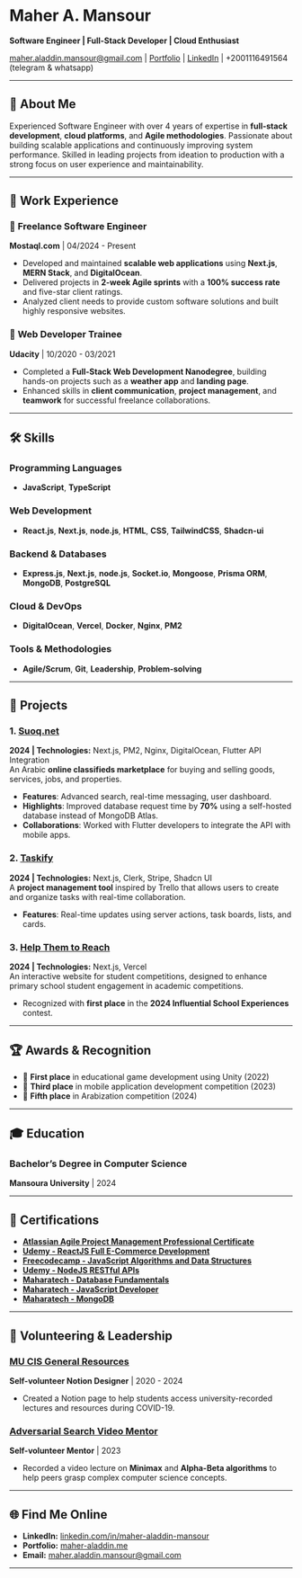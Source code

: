 # Maher A. Mansour

**Software Engineer | Full-Stack Developer | Cloud Enthusiast**

[maher.aladdin.mansour@gmail.com](mailto:maher.aladdin.mansour@gmail.com) | [Portfolio](https://maher-aladdin.me) | [LinkedIn](https://linkedin.com/in/maher-aladdin-mansour) | +2001116491564 (telegram & whatsapp)

---

## 👋 **About Me**

Experienced Software Engineer with over 4 years of expertise in **full-stack development**, **cloud platforms**, and **Agile methodologies**. Passionate about building scalable applications and continuously improving system performance. Skilled in leading projects from ideation to production with a strong focus on user experience and maintainability.

---

## 💼 **Work Experience**

### 🔹 **Freelance Software Engineer**  
**Mostaql.com** | 04/2024 - Present
- Developed and maintained **scalable web applications** using **Next.js**, **MERN Stack**, and **DigitalOcean**.
- Delivered projects in **2-week Agile sprints** with a **100% success rate** and five-star client ratings.
- Analyzed client needs to provide custom software solutions and built highly responsive websites.

### 🔹 **Web Developer Trainee**  
**Udacity** | 10/2020 - 03/2021
- Completed a **Full-Stack Web Development Nanodegree**, building hands-on projects such as a **weather app** and **landing page**.
- Enhanced skills in **client communication**, **project management**, and **teamwork** for successful freelance collaborations.

---

## 🛠 **Skills**

### Programming Languages
- **JavaScript**, **TypeScript**

### Web Development
- **React.js**, **Next.js**, **node.js**, **HTML**, **CSS**, **TailwindCSS**, **Shadcn-ui**

### Backend & Databases
- **Express.js**, **Next.js**, **node.js**, **Socket.io**, **Mongoose**, **Prisma ORM**, **MongoDB**, **PostgreSQL**

### Cloud & DevOps
- **DigitalOcean**, **Vercel**, **Docker**, **Nginx**, **PM2**

### Tools & Methodologies
- **Agile/Scrum**, **Git**, **Leadership**, **Problem-solving**

---

## 🚀 **Projects**

### **1. [Suoq.net](https://suoq.net)**
**2024 | Technologies:** Next.js, PM2, Nginx, DigitalOcean, Flutter API Integration  
An Arabic **online classifieds marketplace** for buying and selling goods, services, jobs, and properties.  
- **Features**: Advanced search, real-time messaging, user dashboard.
- **Highlights**: Improved database request time by **70%** using a self-hosted database instead of MongoDB Atlas.  
- **Collaborations**: Worked with Flutter developers to integrate the API with mobile apps.

### **2. [Taskify](https://trello-clone-maheraladdin.vercel.app)**
**2024 | Technologies:** Next.js, Clerk, Stripe, Shadcn UI  
A **project management tool** inspired by Trello that allows users to create and organize tasks with real-time collaboration.  
- **Features**: Real-time updates using server actions, task boards, lists, and cards.

### **3. [Help Them to Reach](https://mostaql.com/u/maheraladdin/reviews)**
**2024 | Technologies:** Next.js, Vercel  
An interactive website for student competitions, designed to enhance primary school student engagement in academic competitions.  
- Recognized with **first place** in the **2024 Influential School Experiences** contest.

---

## 🏆 **Awards & Recognition**
- 🥇 **First place** in educational game development using Unity (2022)
- 🥉 **Third place** in mobile application development competition (2023)
- 🏅 **Fifth place** in Arabization competition (2024)

---

## 🎓 **Education**

### **Bachelor’s Degree in Computer Science**  
**Mansoura University** | 2024

---

## 📜 **Certifications**

- **[Atlassian Agile Project Management Professional Certificate](https://www.linkedin.com/learning/certificates/179cf9655117335c8f9d6ad043772b06be9b98b2aa45db89b3faf406a9db0c64?lipi=urn%3Ali%3Apage%3Ad_flagship3_profile_view_base_certifications_details%3BBvK533m2RRezDVX0xAOnFA%3D%3D)**
- **[Udemy - ReactJS Full E-Commerce Development](https://www.udemy.com/certificate/UC-1f3b413e-207c-4a69-b515-c1118c40c3ed/)**
- **[Freecodecamp - JavaScript Algorithms and Data Structures](https://freecodecamp.org/certification/maher-aladdin-mansour/javascript-algorithms-and-data-structures)**
- **[Udemy - NodeJS RESTful APIs](https://www.udemy.com/certificate/UC-3b7e9d91-ac00-4fba-9813-ec44996ad6dd/)**
- **[Maharatech - Database Fundamentals](https://maharatech.gov.eg/mod/customcert/verify_certificate.php?contextid=410164&code=JE7mLreVur&qrcode=1)**
- **[Maharatech - JavaScript Developer](https://maharatech.gov.eg/mod/customcert/verify_certificate.php?contextid=253409&code=80AN3cruuk&qrcode=1)**
- **[Maharatech - MongoDB](https://maharatech.gov.eg/mod/customcert/verify_certificate.php?contextid=259530&code=xaJyK8s2FN&qrcode=1)**

---

## 📢 **Volunteering & Leadership**

### [**MU CIS General Resources**](https://maheraladdin.notion.site/MU-CIS-General-Resources-2020-2024-097fc2f396f1478c9c41551a7482a80e?pvs=4)
**Self-volunteer Notion Designer** | 2020 - 2024  
- Created a Notion page to help students access university-recorded lectures and resources during COVID-19.

### [**Adversarial Search Video Mentor**](https://youtu.be/zkEBVSqnc40)
**Self-volunteer Mentor** | 2023  
- Recorded a video lecture on **Minimax** and **Alpha-Beta algorithms** to help peers grasp complex computer science concepts.

---

## 🌐 **Find Me Online**

- **LinkedIn:** [linkedin.com/in/maher-aladdin-mansour](https://linkedin.com/in/maher-aladdin-mansour)
- **Portfolio:** [maher-aladdin.me](https://maher-aladdin.me)
- **Email:** [maher.aladdin.mansour@gmail.com](mailto:maher.aladdin.mansour@gmail.com)

---
